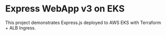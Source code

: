 # Express WebApp v3 on EKS
This project demonstrates Express.js deployed to AWS EKS with Terraform + ALB Ingress.
